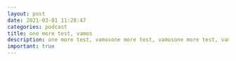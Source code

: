 ```yaml
---
layout: post
date: 2021-03-01 11:28:47
categories: podcast
title: one more test, vamos
description: one more test, vamosone more test, vamosone more test, vamos
important: true
---
```

